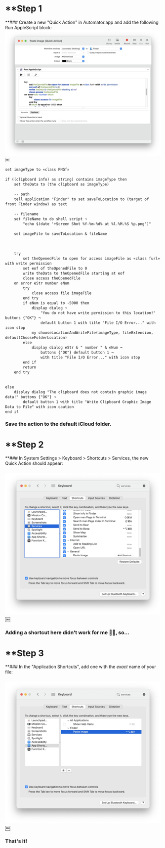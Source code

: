 # **Step 1
**### Create a new "Quick Action" in Automator.app and add the following Run AppleScript block: ![image](7B8BAA39-A8BA-4366-A39C-39785F74D0B0.jpg)￼

```
set imageType to «class PNGf»

if ((clipboard info) as string) contains imageType then
    set theData to (the clipboard as imageType)
    
    -- path
    tell application "Finder" to set saveToLocation to (target of front Finder window) as text
    
    -- filename
    set fileName to do shell script ¬
        "echo $(date '+Screen Shot %Y-%m-%d% at %l.%M.%S %p.png')"
    
    set imageFile to saveToLocation & fileName
    
    
    
    try
        set theOpenedFile to open for access imageFile as «class furl» with write permission
        set eof of theOpenedFile to 0
        write theData to theOpenedFile starting at eof
        close access theOpenedFile
    on error eStr number eNum
        try
            close access file imageFile
        end try
        if eNum is equal to -5000 then
            display dialog ¬
                "You do not have write permission to this location!" buttons {"OK"} ¬
                default button 1 with title "File I/O Error..." with icon stop
            my chooseLocationAndWriteFile(imageType, fileExtension, defaultChooseFolderLocation)
        else
            display dialog eStr & " number " & eNum ¬
                buttons {"OK"} default button 1 ¬
                with title "File I/O Error..." with icon stop
        end if
        return
    end try
    
    
else
    display dialog "The clipboard does not contain graphic image data!" buttons {"OK"} ¬
        default button 1 with title "Write Clipboard Graphic Image Data to File" with icon caution
end if
```

### Save the action to the default iCloud folder.
# **Step 2
**### In System Settings > Keyboard > Shortcuts > Services, the new Quick Action should appear:
### ![image](56FFB1A9-CA00-4819-BEF5-31249EA1AA14.jpg)￼
### Adding a shortcut here didn't work for me 🤷‍♂️, so…
# **Step 3
**### In the "Application Shortcuts", add one with the *exact* name of your file:
### ![image](759C8FE3-AF46-455D-B625-7F4263399BF0.jpg)￼
### That's it!
